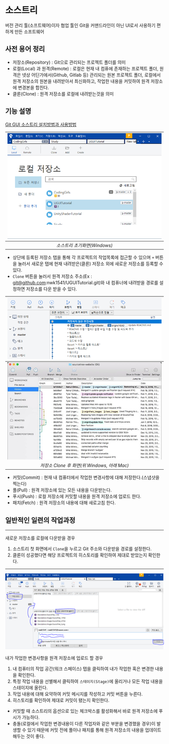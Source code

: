# 소스트리

버전 관리 툴(소프트웨어)이자 협업 툴인 Git을 커맨드라인이 아닌 UI로서 사용하기 편하게 만든 소프트웨어

## 사전 용어 정리

* 저장소(Repository) : Git으로 관리되는 프로젝트 폴더를 의미
* 로컬(Local) 과 원격(Remote) : 로컬은 현재 내 컴퓨에 존재하는 프로젝트 폴더, 원격은 넷상 어딘가에서(Github, Gitlab 등) 관리되는 원본 프로젝트 폴더, 로컬에서 원격 저장소의 원본을 내려받아서 최신화하고, 작업한 내용을 커밋하여 원격 저장소에 변경본을 합친다.
* 클론(Clone) : 원격 저장소를 로컬에 내려받는것을 의미 

## 기능 설명

[Git GUI 소스트리 설치방법과 사용방법](https://uxgjs.tistory.com/181)

| ![](./Images/SourceTree_1.PNG) |
|:--:|
| *소스트리 초기화면(Windows)* |

* 상단에 등록된 저장소 탭을 통해 각 프로젝트의 작업목록에 접근할 수 있으며 `+` 버튼을 눌러서 새로운 탭에 현재 내려받은(클론) 저장소 외에 새로운 저장소를 등록할 수 있다.
* `Clone` 버튼을 눌러서 원격 저장소 주소(Ex : git@github.com:nwk1541/UGUITutorial.git)와 내 컴퓨너에 내려받을 경로를 설정하면 저장소를 다운 받을 수 있다.

| ![](./Images/SourceTree_2.PNG) |
|:--:|
| ![](./Images/SourceTree_3.png) |
| *저장소 Clone 후 화면(위 Windows, 아래 Mac)* |

* 커밋(Commit) : 현재 내 컴퓨터에서 작업한 변경사항에 대해 저장한다.(스냅샷을 찍는다)
* 풀(Pull) : 원격 저장소에 있는 모든 내용을 다운받는다.
* 푸시(Push) : 로컬 저장소에 커밋할 내용을 원격 저장소에 업로드 한다.
* 패치(Fetch) : 원격 저장소의 내용에 대해 새로고침 한다.

## 일반적인 일련의 작업과정

-----

새로운 저장소를 로컬에 다운받을 경우

1. 소스트리 첫 화면에서 `Clone`을 누르고 Git 주소와 다운받을 경로를 설정한다.
2. 클론이 성공했다면 해당 프로젝트의 히스토리를 확인하여 제대로 받았는지 확인한다.

-----

![](./Images/SourceTree_4.PNG)

내가 작업한 변경사항을 원격 저장소에 업로드 할 경우

1. 내 컴퓨터의 작업 공간(워크 스페이스) 탭을 클릭하여 내가 작업한 혹은 변경한 내용을 확인한다.
2. 특정 작업 내용을 선별해서 클릭하여 `스테이지(Stage)`에 올리거나 모든 작업 내용을 스테이지에 올린다.
3. 작업 내용에 대해 요약하여 커밋 메시지를 작성하고 커밋 버튼을 누른다.
4. 히스토리를 확인하여 제대로 커밋이 됐는지 확인한다.

* 커밋할 때 소스트리의 옵션으로 있는 체크박스를 활성화해서 바로 원격 저장소에 푸시가 가능하다.
* 충돌(로컬에서 작업한 변경내용이 다른 작업자와 같은 부분을 변경했을 경우)이 발생할 수 있기 때문에 커밋 전에 풀이나 패치를 통해 원격 저장소의 내용을 업데이트 해두는 것이 좋다.
